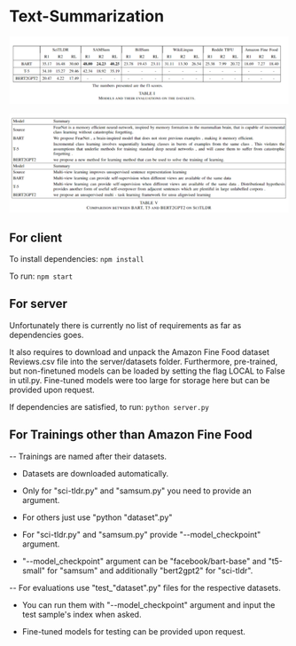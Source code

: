 # Text-Summarization

![Results](results.png?raw=true "Results")

![Outputs](outputs.png?raw=true "Outputs")

## For client
To install dependencies: `npm install`

To run: `npm start`

## For server
Unfortunately there is currently no list of requirements as far as dependencies goes. 

It also requires to download and unpack the Amazon Fine Food dataset Reviews.csv file into the server/datasets folder. Furthermore, pre-trained, but non-finetuned models can be loaded by setting the flag LOCAL to False in util.py. Fine-tuned models were too large for storage here but can be provided upon request.

If dependencies are satisfied, to run: `python server.py`

## For Trainings other than Amazon Fine Food

-- Trainings are named after their datasets.

- Datasets are downloaded automatically.

- Only for "sci-tldr.py" and "samsum.py" you need to provide an argument.

- For others just use "python "dataset".py"

- For "sci-tldr.py" and "samsum.py" provide "--model_checkpoint" argument.

- "--model_checkpoint" argument can be "facebook/bart-base" and "t5-small" for "samsum" and additionally "bert2gpt2" for "sci-tldr".

-- For evaluations use "test_"dataset".py" files for the respective datasets.

- You can run them with "--model_checkpoint" argument and input the test sample's index when asked.

- Fine-tuned models for testing can be provided upon request.
